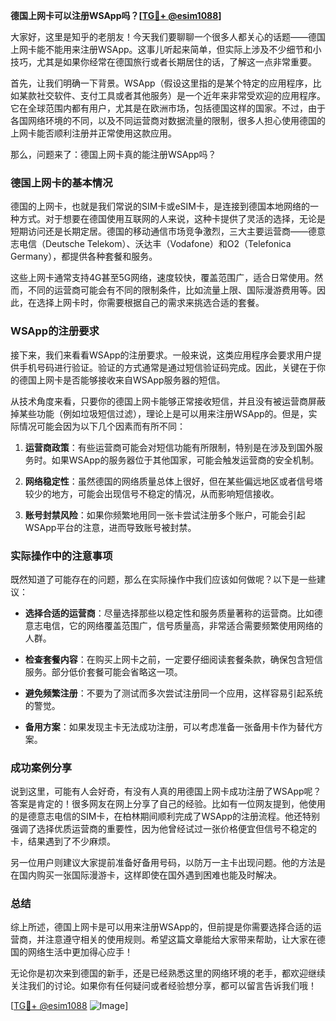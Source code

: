 **德国上网卡可以注册WSApp吗？[[TG💪+ @esim1088](https://t.me/s/esim1088)]**

大家好，这里是知乎的老朋友！今天我们要聊聊一个很多人都关心的话题——德国上网卡能不能用来注册WSApp。这事儿听起来简单，但实际上涉及不少细节和小技巧，尤其是如果你经常在德国旅行或者长期居住的话，了解这一点非常重要。

首先，让我们明确一下背景。WSApp（假设这里指的是某个特定的应用程序，比如某款社交软件、支付工具或者其他服务）是一个近年来非常受欢迎的应用程序。它在全球范围内都有用户，尤其是在欧洲市场，包括德国这样的国家。不过，由于各国网络环境的不同，以及不同运营商对数据流量的限制，很多人担心使用德国的上网卡能否顺利注册并正常使用这款应用。

那么，问题来了：德国上网卡真的能注册WSApp吗？

### 德国上网卡的基本情况

德国的上网卡，也就是我们常说的SIM卡或eSIM卡，是连接到德国本地网络的一种方式。对于想要在德国使用互联网的人来说，这种卡提供了灵活的选择，无论是短期访问还是长期定居。德国的移动通信市场竞争激烈，三大主要运营商——德意志电信（Deutsche Telekom）、沃达丰（Vodafone）和O2（Telefonica Germany），都提供各种套餐和服务。

这些上网卡通常支持4G甚至5G网络，速度较快，覆盖范围广，适合日常使用。然而，不同的运营商可能会有不同的限制条件，比如流量上限、国际漫游费用等。因此，在选择上网卡时，你需要根据自己的需求来挑选合适的套餐。

### WSApp的注册要求

接下来，我们来看看WSApp的注册要求。一般来说，这类应用程序会要求用户提供手机号码进行验证。验证的方式通常是通过短信验证码完成。因此，关键在于你的德国上网卡是否能够接收来自WSApp服务器的短信。

从技术角度来看，只要你的德国上网卡能够正常接收短信，并且没有被运营商屏蔽掉某些功能（例如垃圾短信过滤），理论上是可以用来注册WSApp的。但是，实际情况可能会因为以下几个因素而有所不同：

1. **运营商政策**：有些运营商可能会对短信功能有所限制，特别是在涉及到国外服务时。如果WSApp的服务器位于其他国家，可能会触发运营商的安全机制。
   
2. **网络稳定性**：虽然德国的网络质量总体上很好，但在某些偏远地区或者信号塔较少的地方，可能会出现信号不稳定的情况，从而影响短信接收。

3. **账号封禁风险**：如果你频繁地用同一张卡尝试注册多个账户，可能会引起WSApp平台的注意，进而导致账号被封禁。

### 实际操作中的注意事项

既然知道了可能存在的问题，那么在实际操作中我们应该如何做呢？以下是一些建议：

- **选择合适的运营商**：尽量选择那些以稳定性和服务质量著称的运营商。比如德意志电信，它的网络覆盖范围广，信号质量高，非常适合需要频繁使用网络的人群。
  
- **检查套餐内容**：在购买上网卡之前，一定要仔细阅读套餐条款，确保包含短信服务。部分低价套餐可能会省略这一项。

- **避免频繁注册**：不要为了测试而多次尝试注册同一个应用，这样容易引起系统的警觉。

- **备用方案**：如果发现主卡无法成功注册，可以考虑准备一张备用卡作为替代方案。

### 成功案例分享

说到这里，可能有人会好奇，有没有人真的用德国上网卡成功注册了WSApp呢？答案是肯定的！很多网友在网上分享了自己的经验。比如有一位网友提到，他使用的是德意志电信的SIM卡，在柏林期间顺利完成了WSApp的注册流程。他还特别强调了选择优质运营商的重要性，因为他曾经试过一张价格便宜但信号不稳定的卡，结果遇到了不少麻烦。

另一位用户则建议大家提前准备好备用号码，以防万一主卡出现问题。他的方法是在国内购买一张国际漫游卡，这样即使在国外遇到困难也能及时解决。

### 总结

综上所述，德国上网卡是可以用来注册WSApp的，但前提是你需要选择合适的运营商，并注意遵守相关的使用规则。希望这篇文章能给大家带来帮助，让大家在德国的网络生活中更加得心应手！

无论你是初次来到德国的新手，还是已经熟悉这里的网络环境的老手，都欢迎继续关注我们的讨论。如果你有任何疑问或者经验想分享，都可以留言告诉我们哦！

[[TG💪+ @esim1088](https://t.me/s/esim1088) ![Image](https://i.postimg.cc/4NQfJmqS/Snipaste-2025-05-13-00-14-12.png)]